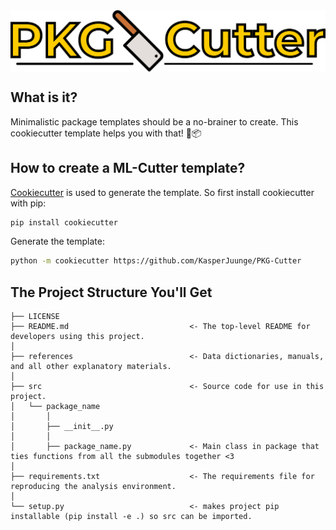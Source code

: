 <img src="https://github.com/KasperJuunge/PKG-Cutter/blob/main/pkg-cutter.png" align="center">

## What is it?
Minimalistic package templates should be a no-brainer to create. This cookiecutter template helps you with that! 💪📦



## How to create a ML-Cutter template?
[Cookiecutter](https://github.com/cookiecutter/cookiecutter) is used to generate the template. So first install cookiecutter with pip:

``` bash
pip install cookiecutter
```
Generate the template:
``` bash
python -m cookiecutter https://github.com/KasperJuunge/PKG-Cutter
```



## The Project Structure You'll Get

```
├── LICENSE
├── README.md                           <- The top-level README for developers using this project.
│
├── references                          <- Data dictionaries, manuals, and all other explanatory materials.
│
├── src                                 <- Source code for use in this project.
│   └── package_name
│       │
│       ├── __init__.py                 
│       │        
│       ├── package_name.py             <- Main class in package that ties functions from all the submodules together <3
│
├── requirements.txt                    <- The requirements file for reproducing the analysis environment. 
│                                       
└── setup.py                            <- makes project pip installable (pip install -e .) so src can be imported.
```


